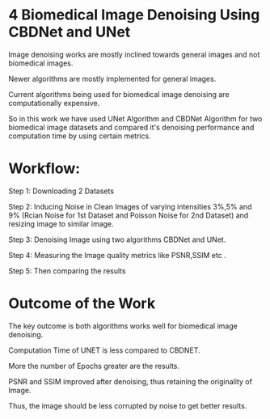 # 4 Biomedical Image Denoising Using CBDNet and UNet

​Image denoising works are mostly inclined towards general images and not biomedical images.

​Newer algorithms are mostly implemented for general images.

​Current algorithms being used for biomedical image denoising are computationally expensive.

​So in this work we have used UNet Algorithm and CBDNet Algorithm for two biomedical image datasets and compared it's denoising performance and computation time by using certain metrics.


# Workflow:

Step 1: Downloading 2 Datasets

Step 2: Inducing Noise in Clean Images of varying intensities 3%,5% and 9% (Rcian Noise for 1st Dataset and Poisson Noise for 2nd Dataset) and resizing image to similar image.

Step 3: Denoising Image using two algorithms CBDNet and UNet.

Step 4: Measuring the Image quality metrics like PSNR,SSIM etc .

Step 5: Then comparing the results

# Outcome of the Work

The key outcome is both algorithms works well for biomedical image denoising.​

Computation Time of UNET is less compared to CBDNET.​

More the number of Epochs greater are the results.​

PSNR and SSIM improved after denoising, thus retaining the originality of Image. 

Thus, the image should be less corrupted by noise to get better results.
